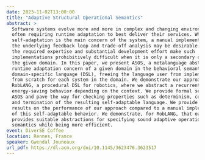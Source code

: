 ```yaml
---
date: 2023-11-02T13:00:00
title: "Adaptive Structural Operational Semantics"
abstract: >
  Software systems evolve more and more in complex and changing environments,
  often requiring runtime adaptation to best deliver their services. When
  self-adaptation is the main concern of the system, a manual implementation of
  the underlying feedback loop and trade-off analysis may be desirable. However,
  the required expertise and substantial development effort make such
  implementations prohibitively difficult when it is only a secondary concern for
  the given domain. In this paper, we present ASOS, a metalanguage abstracting the
  runtime adaptation concern of a given domain in the behavioral semantics of a
  domain-specific language (DSL), freeing the language user from implementing it
  from scratch for each system in the domain. We demonstrate our approach on
  RobLANG, a procedural DSL for robotics, where we abstract a recurrent
  energy-saving behavior depending on the context. We provide formal semantics for
  ASOS and pave the way for checking properties such as determinism, completeness,
  and termination of the resulting self-adaptable language. We provide first
  results on the performance of our approach compared to a manual implementation
  of this self-adaptable behavior. We demonstrate, for RobLANG, that our approach
  provides suitable abstractions for specifying sound adaptive operational
  semantics while being more efficient.
event: DiverSE Coffee
location: Rennes, France
speaker: Gwendal Jouneaux
url_pdf: https://dl.acm.org/doi/10.1145/3623476.3623517
---
```


